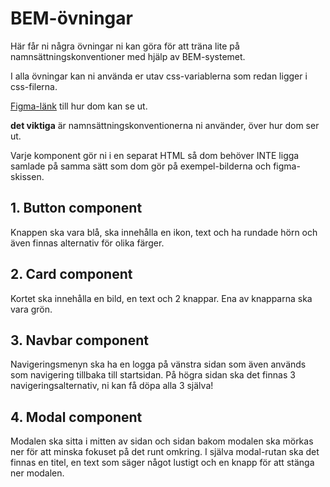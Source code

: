 # BEM-övningar

Här får ni några övningar ni kan göra för att träna lite på namnsättningskonventioner med hjälp av BEM-systemet.

I alla övningar kan ni använda er utav css-variablerna som redan ligger i css-filerna.

 [Figma-länk](https://www.figma.com/design/UPuKKaP7FtMeEgfOVADAQ8/Untitled?node-id=0-1&t=l96uz1Y6rLGQ7LoB-1) till hur dom kan se ut.

**det viktiga** är namnsättningskonventionerna ni använder, över hur dom ser ut.

Varje komponent gör ni i en separat HTML så dom behöver INTE ligga samlade på samma sätt som dom gör på exempel-bilderna och figma-skissen.

## 1. Button component

Knappen ska vara blå, ska innehålla en ikon, text och ha rundade hörn och även finnas alternativ för olika färger.

## 2. Card component

Kortet ska innehålla en bild, en text och 2 knappar.
Ena av knapparna ska vara grön.

## 3. Navbar component

Navigeringsmenyn ska ha en logga på vänstra sidan som även används som navigering tillbaka till startsidan. 
På högra sidan ska det finnas 3 navigeringsalternativ, ni kan få döpa alla 3 själva!

## 4. Modal component
Modalen ska sitta i mitten av sidan och sidan bakom modalen ska mörkas ner för att minska fokuset på det runt omkring.
I själva modal-rutan ska det finnas en titel, en text som säger något lustigt och en knapp för att stänga ner modalen.